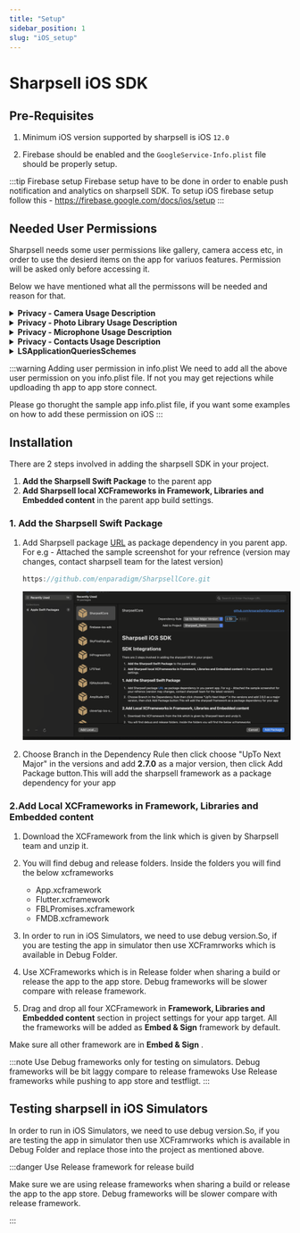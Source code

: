 ```yaml
---
title: "Setup"
sidebar_position: 1
slug: "iOS_setup"
---
```



# Sharpsell iOS SDK

## Pre-Requisites

1. Minimum iOS version supported by sharpsell is iOS `12.0`

2. Firebase should be enabled and the `GoogleService-Info.plist` file should be properly setup.

:::tip Firebase setup
Firebase setup have to be done in order to enable push notification and analytics on sharpsell SDK.
To setup iOS firebase setup follow this - https://firebase.google.com/docs/ios/setup
:::

## Needed User Permissions

Sharpsell needs some user permissions like gallery, camera access etc, in order to use the desierd items on the app for variuos features. Permission will be asked only before accessing it.

Below we have mentioned what all the permissons will be needed and reason for that.

<details>
<summary><b>Privacy - Camera Usage Description</b></summary>
We need to access user's camera to set profile picture, set images in presentations, and record videos for Roleplay challenges. 
</details>

<details>
<summary><b>Privacy - Photo Library Usage Description</b></summary>
We need to access user's photo library to set profile picture, set images in prodcut presentations and record videos for Roleplay challenges. 
</details>

<details>
<summary><b>Privacy - Microphone Usage Description</b></summary>
We need to access user's microphone to record audiod on a videos for roleplay challenges.
</details>

<details>
<summary><b>Privacy - Contacts Usage Description</b></summary>
We want permission to access your camera to set profile picture, set images in presentations, and record videos for Roleplay challenges. 
</details>

<details>
<summary><b>LSApplicationQueriesSchemes</b></summary>

Add <b>whatsapp</b> in the array of qurery scheme

We need this Application Queries Schemes to open whatsapp to send message to customer on click of whatsapp share button.

</details>

:::warning Adding user permission in info.plist
We need to add all the above user permission on you info.plist file. If not you may get rejections while updloading th app to app store connect.

Please go thorught the sample app info.plist file, if you want some examples on how to add these permission on iOS
:::

## Installation

There are 2 steps involved in adding the sharpsell SDK in your project.

1. **Add the Sharpsell Swift Package** to the parent app
2. **Add Sharpsell local XCFrameworks in Framework, Libraries and Embedded content** in the parent
   app build settings.

### 1. Add the Sharpsell Swift Package

1. Add Sharpsell package [URL](https://github.com/enparadigm/SharpsellCore.git) as package
   dependency in you parent app.
   For e.g - Attached the sample screenshot for your refrence (version may changes, contact sharpsell team for the latest version)

   ```swift title="Sharpsell SDK swift package URL"
   https://github.com/enparadigm/SharpsellCore.git
   ```

   ![Adding sharpsell SDK using swift package manager ](./assets/spm.png)


2. Choose Branch in the Dependency Rule then click choose "UpTo Next Major" in the versions and add **2.7.0** as a major version,
   then click Add Package button.This will add the sharpsell framework as a package dependency for
   your app

### 2.Add Local XCFrameworks in Framework, Libraries and Embedded content

1. Download the XCFramework from the link which is given by Sharpsell team and unzip it.

2. You will find debug and release folders. Inside the folders you will find the below xcframeworks

   - App.xcframework
   - Flutter.xcframework
   - FBLPromises.xcframework
   - FMDB.xcframework


3. In order to run in iOS Simulators, we need to use debug version.So, if you are testing the app in
   simulator then use XCFramrworks which is available in Debug Folder.

4. Use XCFrameworks which is in Release folder when sharing a build or release the app to the app
   store. Debug frameworks will be slower compare with release framework.

5. Drag and drop all four XCFramework in **Framework, Libraries and Embedded content** section in
   project settings for your app target. All the frameworks will be added as **Embed & Sign**
   framework by default.

Make sure all other framework are in **Embed & Sign** .

:::note
Use Debug frameworks only for testing on simulators. Debug frameworks will be bit laggy compare to release framewoks
Use Release frameworks while pushing to app store and testfligt.
:::

## Testing sharpsell in iOS Simulators

In order to run in iOS Simulators, we need to use debug version.So, if you are testing the app in
simulator then use XCFramrworks which is available in Debug Folder and replace those into the
project as mentioned above.

:::danger Use Release framework for release build

Make sure we are using release frameworks when sharing a build or release the app to the
app store. Debug frameworks will be slower compare with release framework.

:::

